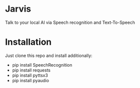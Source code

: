 # Jarvis
Talk to your local AI via Speech recognition and Text-To-Speech

# Installation
Just clone this repo and install additionally:
- pip install SpeechRecognition
- pip install requests
- pip install pyttsx3
- pip install pyaudio
